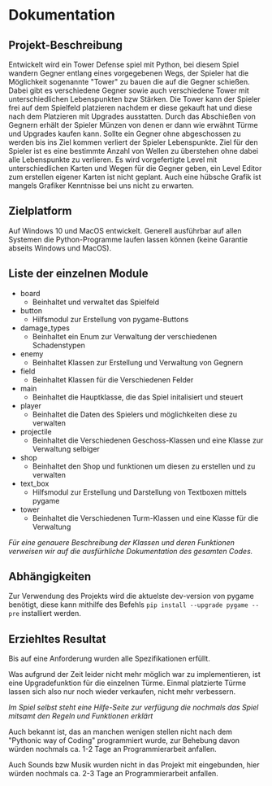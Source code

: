 # Dokumentation

## Projekt-Beschreibung
Entwickelt wird ein Tower Defense spiel mit Python, bei diesem Spiel wandern Gegner entlang eines vorgegebenen Wegs, der Spieler hat die Möglichkeit sogenannte "Tower" zu bauen die auf die Gegner schießen.
Dabei gibt es verschiedene Gegner sowie auch verschiedene Tower mit unterschiedlichen Lebenspunkten bzw Stärken.
Die Tower kann der Spieler frei auf dem Spielfeld platzieren nachdem er diese gekauft hat und diese nach dem Platzieren mit Upgrades ausstatten.
Durch das Abschießen von Gegnern erhält der Spieler Münzen von denen er dann wie erwähnt Türme und Upgrades kaufen kann. 
Sollte ein Gegner ohne abgeschossen zu werden bis ins Ziel kommen verliert der Spieler Lebenspunkte. 
Ziel für den Spieler ist es eine bestimmte Anzahl von Wellen zu überstehen ohne dabei alle Lebenspunkte zu verlieren.
Es wird vorgefertigte Level mit unterschiedlichen Karten und Wegen für die Gegner geben, ein Level Editor zum erstellen eigener Karten ist nicht geplant.
Auch eine hübsche Grafik ist mangels Grafiker Kenntnisse bei uns nicht zu erwarten.

## Zielplatform
Auf Windows 10 und MacOS entwickelt. Generell ausführbar auf allen Systemen die Python-Programme laufen lassen können (keine Garantie abseits Windows und MacOS).

## Liste der einzelnen Module
* board
  * Beinhaltet und verwaltet das Spielfeld 
* button
  * Hilfsmodul zur Erstellung von pygame-Buttons
* damage_types
  * Beinhaltet ein Enum zur Verwaltung der verschiedenen Schadenstypen
* enemy
  * Beinhaltet Klassen zur Erstellung und Verwaltung von Gegnern
* field
  * Beinhaltet Klassen für die Verschiedenen Felder
* main
  * Beinhaltet die Hauptklasse, die das Spiel initalisiert und steuert
* player
  * Beinhaltet die Daten des Spielers und möglichkeiten diese zu verwalten
* projectile
  * Beinhaltet die Verschiedenen Geschoss-Klassen und eine Klasse zur Verwaltung selbiger
* shop
  * Beinhaltet den Shop und funktionen um diesen zu erstellen und zu verwalten
* text_box
  * Hilfsmodul zur Erstellung und Darstellung von Textboxen mittels pygame
* tower
  * Beinhaltet die Verschiedenen Turm-Klassen und eine Klasse für die Verwaltung
  
*Für eine genauere Beschreibung der Klassen und deren Funktionen verweisen wir auf die ausfürhliche Dokumentation des gesamten Codes.*

## Abhängigkeiten
Zur Verwendung des Projekts wird die aktuelste dev-version von pygame benötigt, diese kann mithilfe des Befehls `pip install --upgrade pygame --pre` installiert werden.

## Erziehltes Resultat
Bis auf eine Anforderung wurden alle Spezifikationen erfüllt. 

Was aufgrund der Zeit leider nicht mehr möglich war zu implementieren, ist eine Upgradefunktion für die einzelnen Türme.
Einmal platzierte Türme lassen sich also nur noch wieder verkaufen, nicht mehr verbessern.

*Im Spiel selbst steht eine Hilfe-Seite zur verfügung die nochmals das Spiel mitsamt den Regeln und Funktionen erklärt*

Auch bekannt ist, das an manchen wenigen stellen nicht nach dem "Pythonic way of Coding" programmiert wurde, zur Behebung davon würden nochmals ca. 1-2 Tage an Programmierarbeit anfallen.

Auch Sounds bzw Musik wurden nicht in das Projekt mit eingebunden, hier würden nochmals ca. 2-3 Tage an Programmierarbeit anfallen.
